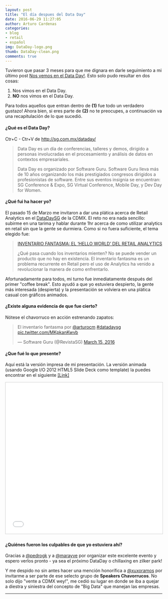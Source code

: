 ```yaml
---
layout: post
title: "El día despues del Data Day"
date: 2016-06-29 11:27:05
author: Arturo Cardenas
categories:
- blog
- retail
- español
img: DataDay-logo.png
thumb: DataDay-clean.png
comments: true
---
```


Tuvieron que pasar 3 meses para que me dignara en darle seguimiento a mi último post [Nos vemos en el Data Day!](http://arturocm.github.io/dataday-preview). Esto solo pudo resultar en dos cosas: 

1. Nos vimos en el Data Day.
2. **NO** nos vimos en el Data Day. 

Para todos aquellos que entran dentro de **(1)** fue todo un verdadero gustazo! Ahora bien, si eres parte de **(2)** no te preocupes, a continuación va una recapitulación de lo que sucedió. 

<!--more-->

#### ¿Qué es el Data Day?

Ctr+C - Ctr+V de <a href="http://sg.com.mx/dataday/" target="_blank">http://sg.com.mx/dataday/</a>

>Data Day es un día de conferencias, talleres y demos, dirigido a personas involucradas en el procesamiento y análisis de datos en contextos empresariales.
>
>Data Day es organizado por Software Guru. Software Guru lleva más de 10 años organizando los más prestigiados congresos dirigidos a profesionistas de software. Entre sus eventos insignia se encuentran: SG Conference & Expo, SG Virtual Conference, Mobile Day, y Dev Day for Women.


#### ¿Qué fui ha hacer yo?

El pasado 15 de Marzo me invitaron a dar una plática acerca de Retail Analytics en el [DataDaySG](http://sg.com.mx/dataday/) de la CDMX. El reto no era nada sencillo: subirme en una tarima y hablar durante 1hr acerca de como utilizar analytics en retail sin que la gente se durmiera. Como si no fuera suficiente, el tema elegido fue:

>[INVENTARIO FANTASMA: EL ‘HELLO WORLD’ DEL RETAIL ANALYTICS](http://sg.com.mx/dataday/session/inventario-fantasma-el-hello-world-del-retail-analytics/)
>
>¿Qué pasa cuando los inventarios mienten? No se puede vender un producto que no hay en existencia. El inventario fantasma es un problema recurrente en Retail pero el uso de Analytics ha venido a revolucionar la manera de como enfrentarlo.

Afortunadamente para todos, mi turno fue inmediatamente después del primer "coffee break". Esto ayudó a que yo estuviera despierto, la gente más interesada (despierta) y la presentación se volviera en una plática casual con gráficos animados.

#### ¿Existe alguna evidencia de que fue cierto?

Nótese el chavorruco en acción estrenando zapatos:

<blockquote class="twitter-tweet" data-lang="en"><p lang="es" dir="ltr">El inventario fantasma por <a href="https://twitter.com/arturocm">@arturocm</a> <a href="https://twitter.com/hashtag/datadaysg?src=hash">#datadaysg</a> <a href="https://t.co/MKpkanKwvb">pic.twitter.com/MKpkanKwvb</a></p>&mdash; Software Guru (@RevistaSG) <a href="https://twitter.com/RevistaSG/status/709817040450789376">March 15, 2016</a></blockquote>
<script async src="//platform.twitter.com/widgets.js" charset="utf-8"></script>

#### ¿Que fué lo que presente?

Aquí está la versión impresa de mi presentación. La versión animada (usando Google I/O 2012 HTML5 Slide Deck como template) la puedes encontrar en el siguiente <a href="http://arturocm.github.io/dataday/" target="_blank">[Link]</a>

<iframe src="//www.slideshare.net/slideshow/embed_code/key/65YQmyh13poSot" width="595" height="485" frameborder="0" marginwidth="0" marginheight="0" scrolling="no" style="border:1px solid #CCC; border-width:1px; margin-bottom:5px; max-width: 100%;" allowfullscreen> </iframe> 

#### ¿Quiénes fueron los culpables de que yo estuviera ahí?

Gracias a <a href="https://twitter.com/pedrogk" target="_blank">@pedrogk</a> y a <a href="https://twitter.com/marayve" target="_blank">@marayve</a> por organizar este excelente evento y espero verlos pronto - ya sea el próximo DataDay o chillaxing en zilker park!

Y me despido no sin antes hacer una mención honorífica a <a href="https://twitter.com/xuxoramos" target="_blank">@xuxoramos</a> por invitarme a ser parte de ese selecto grupo de **Speakers Chavorrucos**. No solo dijo "vente a CDMX wey!", me cedió su lugar en donde se iba a quejar a diestra y siniestra del concepto de "Big Data" que manejan las empresas. 

***


